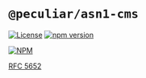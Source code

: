 # `@peculiar/asn1-cms`

[![License](https://img.shields.io/badge/license-MIT-green.svg?style=flat)](https://raw.githubusercontent.com/PeculiarVentures/asn1-cms/master/packages/cms/LICENSE.md)
[![npm version](https://badge.fury.io/js/%40peculiar%2Fasn1-cms.svg)](https://badge.fury.io/js/%40peculiar%2Fasn1-cms)

[![NPM](https://nodei.co/npm/@peculiar/asn1-cms.png)](https://nodei.co/npm/@peculiar/asn1-cms/)

[RFC 5652](https://tools.ietf.org/html/rfc5652)